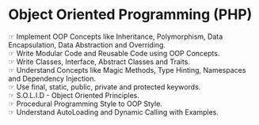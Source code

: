 # Object Oriented Programming (PHP)
&#9758; Implement OOP Concepts like Inheritance, Polymorphism, Data Encapsulation, Data Abstraction and Overriding. <br/>
&#9758; Write Modular Code and Reusable Code using OOP Concepts.<br/>
&#9758; Write Classes, Interface, Abstract Classes and Traits.<br/>
&#9758; Understand Concepts like Magic Methods, Type Hinting, Namespaces and Dependency Injection.<br/>
&#9758; Use final, static, public, private and protected keywords.<br/>
&#9758; S.O.L.I.D - Object Oriented Principles.<br/>
&#9758; Procedural Programming Style to OOP Style.<br/>
&#9758; Understand AutoLoading and Dynamic Calling with Examples.
